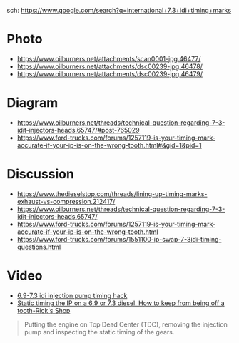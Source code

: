 sch: https://www.google.com/search?q=international+7.3+idi+timing+marks

# Photo
- https://www.oilburners.net/attachments/scan0001-jpg.46477/
- https://www.oilburners.net/attachments/dsc00239-jpg.46478/
- https://www.oilburners.net/attachments/dsc00239-jpg.46479/

# Diagram
- https://www.oilburners.net/threads/technical-question-regarding-7-3-idit-injectors-heads.65747/#post-765029
- https://www.ford-trucks.com/forums/1257119-is-your-timing-mark-accurate-if-your-ip-is-on-the-wrong-tooth.html#&gid=1&pid=1

# Discussion
- https://www.thedieselstop.com/threads/lining-up-timing-marks-exhaust-vs-compression.212417/
- https://www.oilburners.net/threads/technical-question-regarding-7-3-idit-injectors-heads.65747/
- https://www.ford-trucks.com/forums/1257119-is-your-timing-mark-accurate-if-your-ip-is-on-the-wrong-tooth.html
- https://www.ford-trucks.com/forums/1551100-ip-swap-7-3idi-timing-questions.html

# Video
- [6.9-7.3 idi injection pump timing hack](https://youtu.be/f0bygIcLm-E)
- [Static timing the IP on a 6.9 or 7.3 diesel. How to keep from being off a tooth-Rick's Shop](https://youtu.be/vBavENlzvjU)
> Putting the engine on Top Dead Center (TDC), removing the injection pump and inspecting the static timing of the gears.
